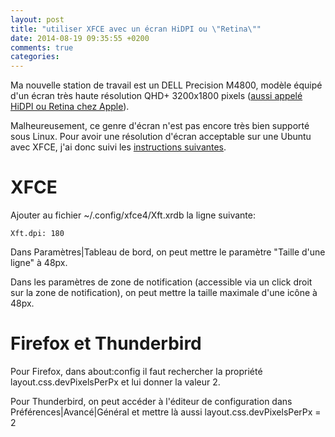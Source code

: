 ```yaml
---
layout: post
title: "utiliser XFCE avec un écran HiDPI ou \"Retina\""
date: 2014-08-19 09:35:55 +0200
comments: true
categories: 
---
```


Ma nouvelle station de travail est un DELL Precision M4800, modèle équipé d'un
écran très haute résolution QHD+ 3200x1800 pixels
([aussi appelé HiDPI ou Retina chez Apple](http://en.wikipedia.org/wiki/Retina_Display)).

Malheureusement, ce genre d'écran n'est pas encore très bien supporté sous Linux. Pour
avoir une résolution d'écran acceptable sur une Ubuntu avec XFCE, j'ai donc suivi les
[instructions suivantes](https://wiki.archlinux.org/index.php/HiDPI).

# XFCE

Ajouter au fichier ~/.config/xfce4/Xft.xrdb la ligne suivante:
```
Xft.dpi: 180
```

Dans Paramètres|Tableau de bord, on peut mettre le paramètre "Taille d'une ligne" à 48px.

Dans les paramètres de zone de notification (accessible via un click droit sur la zone de
notification), on peut mettre la taille maximale d'une icône à 48px.

# Firefox et Thunderbird

Pour Firefox, dans about:config il faut rechercher la propriété layout.css.devPixelsPerPx
et lui donner la valeur 2.

Pour Thunderbird, on peut accéder à l'éditeur de configuration dans Préférences|Avancé|Général
et mettre là aussi layout.css.devPixelsPerPx = 2
